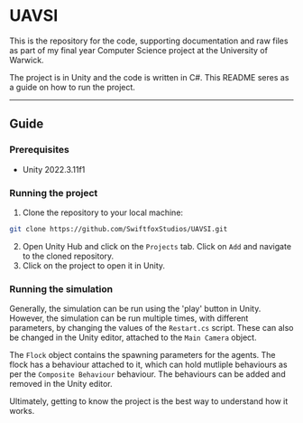 # UAVSI
This is the repository for the code, supporting documentation and raw files as part of my final year Computer Science project at the University of Warwick.

The project is in Unity and the code is written in C#. This README seres as a guide on how to run the project.

---
## Guide
### Prerequisites
- Unity 2022.3.11f1

### Running the project
1. Clone the repository to your local machine:
```bash
git clone https://github.com/SwiftfoxStudios/UAVSI.git
```
2. Open Unity Hub and click on the `Projects` tab. Click on `Add` and navigate to the cloned repository.
3. Click on the project to open it in Unity.

### Running the simulation
Generally, the simulation can be run using the 'play' button in Unity. However, the simulation can be run multiple times, with different parameters, by changing the values of the `Restart.cs` script. These can also be changed in the Unity editor, attached to the `Main Camera` object.

The `Flock` object contains the spawning parameters for the agents. The flock has a behaviour attached to it, which can hold mutliple behaviours as per the `Composite Behaviour` behaviour. The behaviours can be added and removed in the Unity editor.

Ultimately, getting to know the project is the best way to understand how it works.